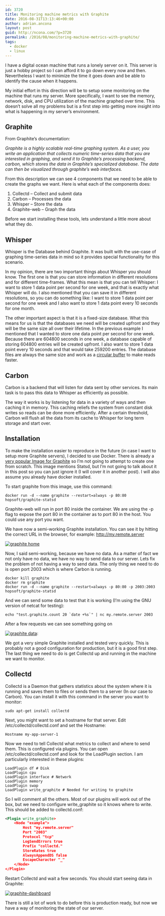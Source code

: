 ```yaml
---
id: 3720
title: Monitoring machine metrics with Graphite
date: 2016-08-31T13:13:46+00:00
author: adrian.ancona
layout: post
guid: http://ncona.com/?p=3720
permalink: /2016/08/monitoring-machine-metrics-with-graphite/
tags:
  - docker
  - linux
---
```

I have a digital ocean machine that runs a lonely server on it. This server is just a hobby project so I can afford it to go down every now and then. Nevertheless I want to minimize the time it goes down and be able to identify the cause when it happens.

My initial effort in this direction will be to setup some monitoring on the machine that runs my server. More specifically, I want to see the memory, network, disk, and CPU utilization of the machine graphed over time. This doesn&#8217;t solve all my problems but is a first step into getting more insight into what is happening in my server&#8217;s environment.

<!--more-->

## Graphite

From Graphite&#8217;s documentation:

_Graphite is a highly scalable real-time graphing system. As a user, you write an application that collects numeric time-series data that you are interested in graphing, and send it to Graphite&#8217;s processing backend, carbon, which stores the data in Graphite&#8217;s specialized database. The data can then be visualized through graphite&#8217;s web interfaces._

From this description we can see 4 components that we need to be able to create the graphs we want. Here is what each of the components does:

  1. Collectd &#8211; Collect and submit data
  2. Carbon &#8211; Processes the data
  3. Whisper &#8211; Store the data
  4. Graphite-web &#8211; Graph the data

Before we start installing these tools, lets understand a little more about what they do.

## Whisper

Whisper is the Database behind Graphite. It was built with the use-case of graphing time-series data in mind so it provides special functionality for this scenario.

In my opinion, there are two important things about Whisper you should know. The first one is that you can store information in different resolutions and for different time-frames. What this mean is that you can tell Whisper: I want to store 1 data point per second for one week, and that is exactly what Whisper will do. I also mentioned that you can save it in different resolutions, so you can do something like: I want to store 1 data point per second for one week and I also want to store 1 data point every 10 seconds for one month.

The other important aspect is that it is a fixed-size database. What this means for us is that the databases we need will be created upfront and they will be the same size all over their lifetime. In the previous example I mentioned that I wanted to store one data point per second for one week. Because there are 604800 seconds in one week, a database capable of storing 604800 entries will be created upfront. I also want to store 1 data point every 10 seconds and that would take 259200 entries. The database files are always the same size and work as a [circular buffer](https://en.wikipedia.org/wiki/Circular_buffer) to make reads faster.

## Carbon

Carbon is a backend that will listen for data sent by other services. Its main task is to pass this data to Whisper as efficiently as possible.

The way it works is by listening for data in a variety of ways and then caching it in memory. This caching reliefs the system from constant disk writes so reads can be done more efficiently. After a certain threshold, Carbon will flush all the data from its cache to Whisper for long term storage and start over.

## Installation

To make the installation easier to reproduce in the future (in case I want to setup more Graphite servers), I decided to use Docker. There is already a [very popular Image for Graphite](https://hub.docker.com/r/hopsoft/graphite-statsd/) so I&#8217;m not going to attempt to create one from scratch. This image mentions Statsd, but I&#8217;m not going to talk about it in this post so you can just ignore it (I will cover it in another post). I will also assume you already have docker installed.

To start graphite from this image, use this command:

```
docker run -d --name graphite --restart=always -p 80:80 hopsoft/graphite-statsd
```

Graphite-web will run in port 80 inside the container. We are using the -p flag to expose the port 80 in the container as to port 80 in the host. You could use any port you want.

We have now a semi-working Graphite installation. You can see it by hitting the correct URL in the browser, for example: http://my.remote.server

[<img src="/images/posts/graphite-home.png" alt="graphite home" />](/images/posts/graphite-home.png)

Now, I said semi-working, because we have no data. As a matter of fact we not only have no data, we have no way to send data to our server. Lets fix the problem of not having a way to send data. The only thing we need to do is open port 2003 which is where Carbon is running.

```
docker kill graphite
docker rm graphite
docker run -d --name graphite --restart=always -p 80:80 -p 2003:2003 hopsoft/graphite-statsd
```

And we can send some data to test that it is working (I&#8217;m using the GNU version of netcat for testing):

```
echo "test.graphite.count 20 `date +%s`" | nc my.remote.server 2003
```

After a few requests we can see something going on

[<img src="/images/posts/graphite-data.png" alt="graphite data" />](/images/posts/graphite-data.png):

We got a very simple Graphite installed and tested very quickly. This is probably not a good configuration for production, but it is a good first step. The last thing we need to do is get Collectd up and running in the machine we want to monitor.

## Collectd

Collectd is a Daemon that gathers statistics about the system where it is running and saves them to files or sends them to a server (In our case to Carbon). You can install it with this command in the server you want to monitor:

```
sudo apt-get install collectd
```

Next, you might want to set a hostname for that server. Edit /etc/collectd/collectd.conf and set the Hostname:

```
Hostname my-app-server-1
```

Now we need to tell Collectd what metrics to collect and where to send them. This is configured via plugins. You can open /etc/collectd/collectd.conf and look for the LoadPlugin section. I am particularly interested in these plugins:

```
LoadPlugin df # Disk
LoadPlugin cpu
LoadPlugin interface # Network
LoadPlugin memory
LoadPlugin swap
LoadPlugin write_graphite # Needed for writing to graphite
```

So I will comment all the others. Most of our plugins will work out of the box, but we need to configure write_graphite so it knows where to write. This should be added to collectd.conf:

```xml
<Plugin write_graphite>
    <Node "example">
        Host "my.remote.server"
        Port "2003"
        Protocol "tcp"
        LogSendErrors true
        Prefix "collectd."
        StoreRates true
        AlwaysAppendDS false
        EscapeCharacter "_"
    </Node>
</Plugin>
```

Restart Collectd and wait a few seconds. You should start seeing data in Graphite:

[<img src="/images/posts/graphite-dashboard.png" alt="graphite-dashboard" />](/images/posts/graphite-dashboard.png)

There is still a lot of work to do before this is production ready, but now we have a way of monitoring the state of our server.
